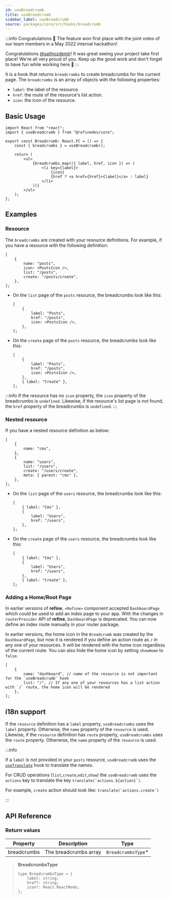```yaml
---
id: useBreadcrumb
title: useBreadcrumb
sidebar_label: useBreadcrumb
source: packages/core/src/hooks/breadcrumb
---
```


:::info Congratulations 🥇
The feature won first place with the joint votes of our team members in a May 2022 internal hackathon!

Congratulations [@salihozdemir](https://github.com/salihozdemir)! It was great seeing your project take first place! We're all very proud of you. Keep up the good work and don't forget to have fun while working here 🎉
:::

It is a hook that returns `breadcrumbs` to create breadcrumbs for the current page. The `breadcrumbs` is an array of objects with the following properties:

-   `label`: the label of the resource.
-   `href`: the route of the resource's list action.
-   `icon`: the icon of the resource.

## Basic Usage

```tsx
import React from "react";
import { useBreadcrumb } from "@refinedev/core";

export const Breadcrumb: React.FC = () => {
    const { breadcrumbs } = useBreadcrumb();

    return (
        <ul>
            {breadcrumbs.map(({ label, href, icon }) => (
                <li key={label}>
                    {icon}
                    {href ? <a href={href}>{label}</a> : label}
                </li>
            ))}
        </ul>
    );
};
```

## Examples

### Resource

The `breadcrumbs` are created with your resource definitions. For example, if you have a resource with the following definition:

```tsx
[
    {
        name: "posts",
        icon: <PostsIcon />,
        list: "/posts",
        create: "/posts/create",
    },
];
```

-   On the `list` page of the `posts` resource, the breadcrumbs look like this:

    ```tsx
    [
        {
            label: "Posts",
            href: "/posts",
            icon: <PostsIcon />,
        },
    ];
    ```

-   On the `create` page of the `posts` resource, the breadcrumbs look like this:

    ```tsx
    [
        {
            label: "Posts",
            href: "/posts",
            icon: <PostsIcon />,
        },
        { label: "Create" },
    ];
    ```

:::info
If the resource has no `icon` property, the `icon` property of the breadcrumbs is `undefined`. Likewise, if the resource's list page is not found, the `href` property of the breadcrumbs is `undefined`.
:::

### Nested resource

If you have a nested resource definition as below:

```tsx
[
    {
        name: "cms",
    },
    {
        name: "users",
        list: "/users",
        create: "/users/create",
        meta: { parent: "cms" },
    },
];
```

-   On the `list` page of the `users` resource, the breadcrumbs look like this:

    ```tsx
    [
        { label: "Cms" },
        {
            label: "Users",
            href: "/users",
        },
    ];
    ```

-   On the `create` page of the `users` resource, the breadcrumbs look like this:

    ```tsx
    [
        { label: "Cms" },
        {
            label: "Users",
            href: "/users",
        },
        { label: "Create" },
    ];
    ```

### Adding a Home/Root Page

In earlier versions of **refine**, `<Refine>` component accepted `DashboardPage` which could be used to add an index page to your app. With the changes in `routerProvider` API of **refine**, `DashboardPage` is deprecated. You can now define an index route manually in your router package.

In earlier versions, the home icon in the `Breadcrumb` was created by the `DashboardPage`, but now it is rendered if you define an action route as `/` in any one of your resources. It will be rendered with the home icon regardless of the current route. You can also hide the home icon by setting `showHome` to `false`.

```tsx
[
    {
        name: "dashboard", // name of the resource is not important for the `useBreadcrumb` hook
        list: "/", // If any one of your resources has a list action with `/` route, the home icon will be rendered
    },
];
```

## i18n support

If the `resource` definition has a `label` property, `useBreadcrumbs` uses the `label` property. Otherwise, the `name` property of the `resource` is used. Likewise, if the `resource` definition has `route` property, `useBreadcrumbs` uses the `route` property. Otherwise, the `name` property of the `resource` is used.

:::info

If a `label` is not provided in your `posts` resource, `useBreadcrumb` uses the [`useTranslate`](/api-reference/core/hooks/translate/useTranslate.md) hook to translate the names.

For CRUD operations (`list`,`create`,`edit`,`show`) the `useBreadcrumb` uses the `actions` key to translate the key `` translate(`actions.${action}`) ``.

For example, `create` action should look like: `` translate(`actions.create`) ``

:::

## API Reference

### Return values

| Property    | Description           | Type                |
| ----------- | --------------------- | ------------------- |
| breadcrumbs | The breadcrumbs array | `BreadcrumbsType`\* |

> **BreadcrumbsType**
>
> ```tsx
> type BreadcrumbsType = {
>     label: string;
>     href?: string;
>     icon?: React.ReactNode;
> };
> ```
